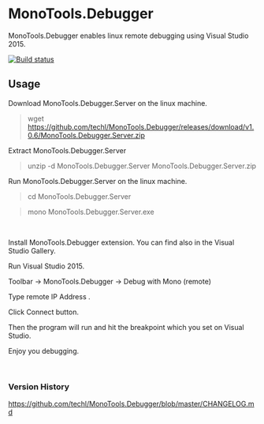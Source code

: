 MonoTools.Debugger
============

MonoTools.Debugger enables linux remote debugging using Visual Studio 2015.

[![Build status](https://ci.appveyor.com/api/projects/status/y25a6ymkwrt268s1?svg=true)](https://ci.appveyor.com/project/techcap/monoremotedebugger)

Usage
---
Download MonoTools.Debugger.Server on the linux machine.
> wget https://github.com/techl/MonoTools.Debugger/releases/download/v1.0.6/MonoTools.Debugger.Server.zip

Extract MonoTools.Debugger.Server
> unzip -d MonoTools.Debugger.Server MonoTools.Debugger.Server.zip

Run MonoTools.Debugger.Server on the linux machine.
> cd MonoTools.Debugger.Server

> mono MonoTools.Debugger.Server.exe

<br>


Install MonoTools.Debugger extension. You can find also in the Visual Studio Gallery.

Run Visual Studio 2015.

Toolbar -> MonoTools.Debugger -> Debug with Mono (remote)

Type remote IP Address .

Click Connect button.

Then the program will run and hit the breakpoint which you set on Visual Studio.

Enjoy you debugging.

<br />

### Version History
<https://github.com/techl/MonoTools.Debugger/blob/master/CHANGELOG.md>

